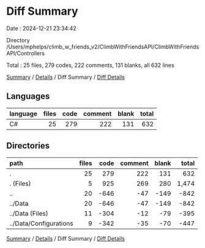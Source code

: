 # Diff Summary

Date : 2024-12-21 23:34:42

Directory /Users/mphelps/climb_w_friends_v2/ClimbWithFriendsAPI/ClimbWithFriendsAPI/Controllers

Total : 25 files,  279 codes, 222 comments, 131 blanks, all 632 lines

[Summary](results.md) / [Details](details.md) / Diff Summary / [Diff Details](diff-details.md)

## Languages
| language | files | code | comment | blank | total |
| :--- | ---: | ---: | ---: | ---: | ---: |
| C# | 25 | 279 | 222 | 131 | 632 |

## Directories
| path | files | code | comment | blank | total |
| :--- | ---: | ---: | ---: | ---: | ---: |
| . | 25 | 279 | 222 | 131 | 632 |
| . (Files) | 5 | 925 | 269 | 280 | 1,474 |
| .. | 20 | -646 | -47 | -149 | -842 |
| ../Data | 20 | -646 | -47 | -149 | -842 |
| ../Data (Files) | 11 | -304 | -12 | -79 | -395 |
| ../Data/Configurations | 9 | -342 | -35 | -70 | -447 |

[Summary](results.md) / [Details](details.md) / Diff Summary / [Diff Details](diff-details.md)